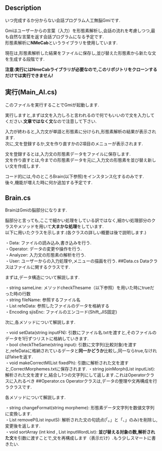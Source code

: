 ## Description
いつ完成するか分からない会話プログラム人工無脳Gmiです. 

Gmiはユーザーからの言葉（入力）を形態素解析し,会話の流れを考慮しつつ,最も自然な言葉を返す会話プログラムになる予定です.  
形態素解析に**NMeCab**というライブラリを使用しています.  

現在は,形態素解析した結果をファイルに保存し,並び替えた形態素から新たな文を生成する段階です.  

**注意:実行にはNmeCabライブラリが必要なので,このリポジトリをクローンするだけでは実行できません!**  
## 実行(Main_AI.cs)
このファイルを実行することでGmiが起動します.  

実行しますと,まずは文を入力しろと言われるので何でもいいので文を入力してください.**文章ではなく文**なので注意して下さい.  

入力が終わると,入力文が単語と形態素に分けられ,形態素解析の結果が表示されます.  
次に,文を登録するか,文を作り直すかの2項目のメニューが表示されます.  

文を登録するとは,入力文の形態素データをファイルに保存します.  
文を作り直すとは,今までの形態素データを元に,入力文の形態素を並び替え新しい文を作成します.

コード的には,今のところBrain(以下参照)をインスタンス化するのみです.  
後々,機能が増えた時に何か追加する予定です.
## Brain.cs
BrainはGmiの脳部分になります.

脳部分と言っても,ここで細かい処理をしている訳ではなく,細かい処理部分のクラスやメソッドを用いて**大まかな処理**をしています.    
以下に用いたクラスを示します.(各クラスの詳しい概要は後で説明します.)  

・Data: ファイルの読み込み,書き込みを行う.  
・Operator: データの変更や操作を行う.  
・Analyzer: 入力文の形態素の解析を行う.  
・User: ユーザーからの入力処理や,メニューの描画を行う.
##Data.cs
Dataクラスはファイルに関するクラスです.

まずは,データ構造について解説します.  

・string sameLine: メソッドcheckThesame（以下参照）を用いた時にtrueだった時の行数  
・string fileName: 参照するファイル名  
・List<string> refeData: 参照したファイルのデータを格納する  
・Encoding sjisEnc: ファイルのエンコード(Shift_JIS固定)

次に,各メソッドについて解説します.

・void setData(string inputFN): 引数にファイル名.txtを渡すと,そのファイルのデータを1行ずつリストに格納していきます.  
・bool checkTheSame(string input): 引数に文字列(比較対象)を渡すと,refeDataに格納されているデータと**同一かどうか**比較し,同一ならtrue,なければfalseを返す.  
・void makeCorrectM(List<Word> fixedPh): 引数に解析された文を渡すと,CorrectMorphemes.txtに保存されます.
・string joinMorph(List<Word> inputList): 解析された文を渡すと,結合し1つの文字列にして返します.これはOperatorクラスに入れるべき
##Operator.cs
Operatorクラスは,データの整理や文再構成を行うクラスです.

各メソッドについて解説します.  

・string changeFormat(string morpheme): 形態素データ文字列を数値文字列に変換します.  
・List<Word> removeP(List<Word> inputS): 解析された文の句読点(「。」と「、」のみ)を削除し,変更後を返します.  
・void sortArray (int kind , List<Word> inputWordList): **並び替える対象の数,解析された文**を引数に渡すことで,文を再構成します（表示だけ）.もう少しスマートに書きたい.

